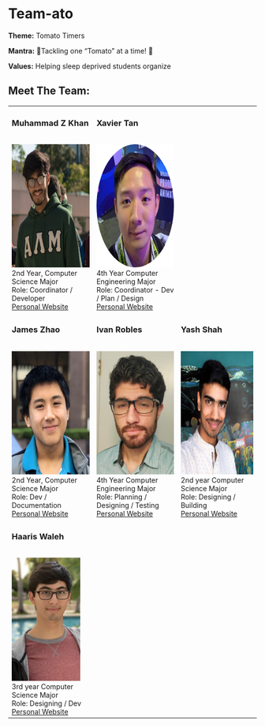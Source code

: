 # Team-ato

**Theme:** Tomato Timers

**Mantra:** :tomato:Tackling one “Tomato” at a time! :tomato:

**Values:** Helping sleep deprived students organize

## Meet The Team:
<table>
<tr>
</tr>
<tr>
<td>

<h3>Muhammad Z Khan</h3>
<br>
<img src="admin/misc/img/mzk.jpg" width="207" height="250" /><br>
2nd Year, Computer Science Major<br>
Role: Coordinator / Developer<br>
<a href="https://mz-k.github.io/">Personal Website</a>

</td>
<td>

<h3>Xavier Tan</h3>
<br>
<img src="admin/misc/img/xavier-img.png" width="250" height="250" /><br>
4th Year Computer Engineering Major<br>
Role: Coordinator - Dev / Plan / Design<br>
<a href="https://xavierkst.github.io/CSE_110_Lab_2/">Personal Website</a> 

</td>
</tr>
<tr>
<td>

<h3>James Zhao</h3><br>
<img src="admin/misc/img/James.JPG" width="207" height="250" /><br>
2nd Year, Computer Science Major<br>
Role: Dev / Documentation<br>
<a href="https://jameszhao01.github.io/CSE110_Lab2/">Personal Website</a><br>

</td>
<td>

<h3>Ivan Robles</h3><br>
<img src="admin/misc/img/IvanRobles.jpg" height="250" /><br>
4th Year Computer Engineering Major<br>
Role: Planning / Designing / Testing<br>
<a href="https://i1robles.github.io/index.html/">Personal Website</a><br>

</td>
<td>

<h3>Yash Shah</h3><br>
<img src="admin/misc/img/YashShah.jpg" width="250" height="250" /><br>
2nd year Computer Science Major<br>
Role: Designing / Building<br>
<a href="https://ynshah3.github.io">Personal Website</a><br>

</td>
</tr>
<tr>
<td>

<h3>Haaris Waleh</h3><br>
<img src="admin/misc/img/HaarisWaleh.jpg" height="250"><br>
3rd year  Computer Science Major<br>
Role: Designing / Dev<br>
<a href="https://hwaleh.github.io">Personal Website</a><br>

</td>
<td>


</td>
<td>
</td>
</tr>
</table>
